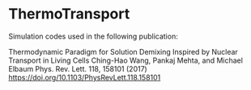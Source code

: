 # ThermoTransport
Simulation codes used in the following publication: 

Thermodynamic Paradigm for Solution Demixing Inspired by Nuclear Transport in Living Cells
Ching-Hao Wang, Pankaj Mehta, and Michael Elbaum
Phys. Rev. Lett. 118, 158101 (2017)
https://doi.org/10.1103/PhysRevLett.118.158101
